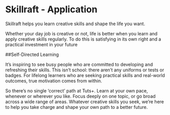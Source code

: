 Skillraft - Application
=============================

Skillraft helps you learn creative skills and shape the life you want.

Whether your day job is creative or not, life is better when you learn and apply creative skills regularly. To do this is satisfying in its own right and a practical investment in your future

##Self-Directed Learning


It’s inspiring to see busy people who are committed to developing and refreshing their skills. This isn’t school: there aren’t any uniforms or tests or badges. For lifelong learners who are seeking practical skills and real-world outcomes, true motivation comes from within.

So there’s no single ‘correct’ path at Tuts+. Learn at your own pace, whenever or wherever you like. Focus deeply on one topic, or go broad across a wide range of areas. Whatever creative skills you seek, we’re here to help you take charge and shape your own path to a better future.
